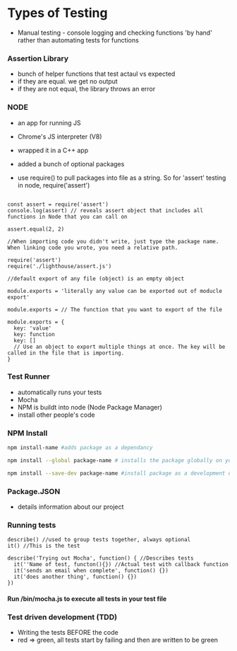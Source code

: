 # Types of Testing

- Manual testing - console logging and checking functions 'by hand' rather than automating tests for functions

### Assertion Library

- bunch of helper functions that test actaul vs expected
- if they are equal. we get no output
- if they are not equal, the library throws an error

### NODE

- an app for running JS
- Chrome's JS interpreter (V8)
- wrapped it in a C++ app
- added a bunch of optional packages

- use require() to pull packages into file as a string. So for 'assert' testing in node, require('assert')

```JS

const assert = require('assert')
console.log(assert) // reveals assert object that includes all functions in Node that you can call on

assert.equal(2, 2) 

//When importing code you didn't write, just type the package name. When linking code you wrote, you need a relative path.

require('assert')
require('./lighthouse/assert.js')

//default export of any file (object) is an empty object

module.exports = 'literally any value can be exported out of moducle export'

module.exports = // The function that you want to export of the file

module.exports = {
  key: 'value'
  key: function
  key: []
  // Use an object to export multiple things at once. The key will be called in the file that is importing.
}
``` 

### Test Runner

 - automatically runs your tests
 - Mocha
 - NPM is buildt into node (Node Package Manager)
 - install other people's code

 ### NPM Install

 ```bash
 npm install-name #adds package as a dependancy

 npm install --global package-name # installs the package globally on your OS

 npm install --save-dev package-name #install package as a development dependancy
 ```

### Package.JSON

- details information about our project

### Running tests

```JS
describe() //used to group tests together, always optional
it() //This is the test

describe('Trying out Mocha', function() { //Describes tests
  it(''Name of test, functon(){}) //Actual test with callback function
  it('sends an email when complete', function() {})
  it('does another thing', function() {})
})
```

#### Run /bin/mocha.js to execute all tests in your test file

### Test driven development (TDD)

- Writing the tests BEFORE the code
- red => green, all tests start by failing and then are written to be green


